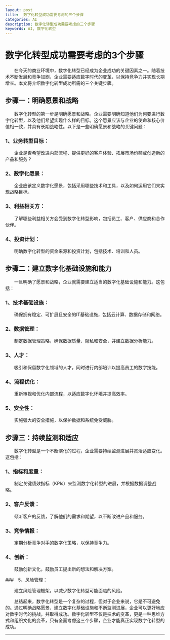```yaml
---
layout: post
title:  数字化转型成功需要考虑的三个步骤
categories: AI
description: 数字化转型成功需要考虑的三个步骤
keywords: AI, 数字化转型
---
```


# 数字化转型成功需要考虑的3个步骤

&emsp;&emsp;在今天的商业环境中，数字化转型已经成为企业成功的关键因素之一。随着技术不断发展和竞争加剧，企业需要适应数字时代的变革，以保持竞争力并实现长期增长。本文将介绍数字化转型成功所需的三个关键步骤。

## 步骤一：明确愿景和战略

&emsp;&emsp;数字化转型的第一步是明确愿景和战略。企业需要明确知道他们为何要进行数字化转型，以及他们希望实现什么样的目标。这个愿景应该与企业的使命和核心价值相一致，并具有长期战略性。以下是一些明确愿景和战略的关键问题：

### 1、业务转型目标：

&emsp;&emsp;企业是否希望改进内部流程、提供更好的客户体验、拓展市场份额或创造新的产品和服务？

### 2、数字化愿景：

&emsp;&emsp;企业应该定义数字化愿景，包括采用哪些技术和工具，以及如何运用它们来实现战略目标。

### 3、利益相关方：

&emsp;&emsp;了解哪些利益相关方会受到数字化转型影响，包括员工、客户、供应商和合作伙伴。

### 4、投资计划：

&emsp;&emsp;明确数字化转型的资金来源和投资计划，包括技术、培训和人员。

## 步骤二：建立数字化基础设施和能力

&emsp;&emsp;一旦明确了愿景和战略，企业就需要建立适当的数字化基础设施和能力。这包括：

### 1、技术基础设施：

&emsp;&emsp;确保拥有稳定、可扩展且安全的IT基础设施，包括云计算、数据存储和网络。

### 2、数据管理：

&emsp;&emsp;制定数据管理策略，确保数据质量、隐私和安全，并建立数据分析能力。

### 3、人才：

&emsp;&emsp;吸引和保留数字化领域的人才，同时进行内部培训以提高员工的数字技能。

### 4、流程优化：

&emsp;&emsp;重新审视和优化内部流程，以适应数字化环境并提高效率。

### 5、安全性：

&emsp;&emsp;实施强大的安全措施，以保护数据和系统免受威胁。

## 步骤三：持续监测和适应

&emsp;&emsp;数字化转型是一个不断演化的过程，企业需要持续监测进展并灵活适应变化。这包括：

### 1、指标和度量：

&emsp;&emsp;制定关键绩效指标（KPIs）来监测数字化转型的进展，并根据数据调整战略。

### 2、客户反馈：

&emsp;&emsp;倾听客户的反馈，了解他们的需求和期望，以不断改进产品和服务。

### 3、竞争情报：

&emsp;&emsp;定期分析竞争对手的数字化策略，以保持竞争力。

### 4、创新：

&emsp;&emsp;鼓励创新文化，鼓励员工提出新的想法和解决方案。

###　5、风险管理：

&emsp;&emsp;建立风险管理框架，以减少数字化转型可能面临的风险。

&emsp;&emsp;总结起来，数字化转型是一个复杂的过程，但对于企业来说，它是不可避免的。通过明确战略愿景、建立数字化基础设施和不断监测进展，企业可以更好地应对数字时代的挑战，并取得成功。数字化转型不仅是技术的变革，更是一种思维方式和组织文化的变革，只有全面考虑这三个步骤，企业才能真正实现数字化转型的成功。


------------------
